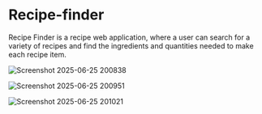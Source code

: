 # Recipe-finder
Recipe Finder is a recipe web application, where a user can search for a variety of recipes and find the ingredients and quantities needed to make each recipe item.

![Screenshot 2025-06-25 200838](https://github.com/user-attachments/assets/5c437f89-c4d6-4fd7-8406-3a04b20cfad7)

![Screenshot 2025-06-25 200951](https://github.com/user-attachments/assets/9c97c0e9-7adc-4e04-b749-7df5df50efde)

![Screenshot 2025-06-25 201021](https://github.com/user-attachments/assets/6590cdf2-a143-4a57-8118-63448417f968)
